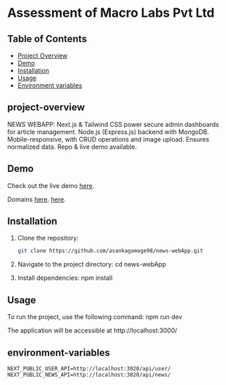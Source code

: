 # Assessment of Macro Labs Pvt Ltd


## Table of Contents

- [Project Overview](#project-overview)
- [Demo](#demo)
- [Installation](#installation)
- [Usage](#usage)
- [Environment variables](#environment-variables)


## project-overview
NEWS WEBAPP: Next.js & Tailwind CSS power secure admin dashboards for article management. Node.js (Express.js) backend with MongoDB. Mobile-responsive, with CRUD operations and image upload. Ensures normalized data. Repo & live demo available.

## Demo
Check out the live demo
[here](https://news-web-app-bice.vercel.app/).

Domains
[here](https://news-web-app-git-main-asankagamage98s-projects.vercel.app/).
[here](https://news-web-3bbhfeee5-asankagamage98s-projects.vercel.app/).



## Installation

1. Clone the repository:

   ```bash
   git clone https://github.com/asankagamage98/news-webApp.git

2. Navigate to the project directory:
    cd news-webApp

3. Install dependencies:
    npm install


## Usage
To run the project, use the following command:
    npm run dev

The application will be accessible at http://localhost:3000/


## environment-variables

```
NEXT_PUBLIC_USER_API=http://localhost:3020/api/user/
NEXT_PUBLIC_NEWS_API=http://localhost:3020/api/news/

```

